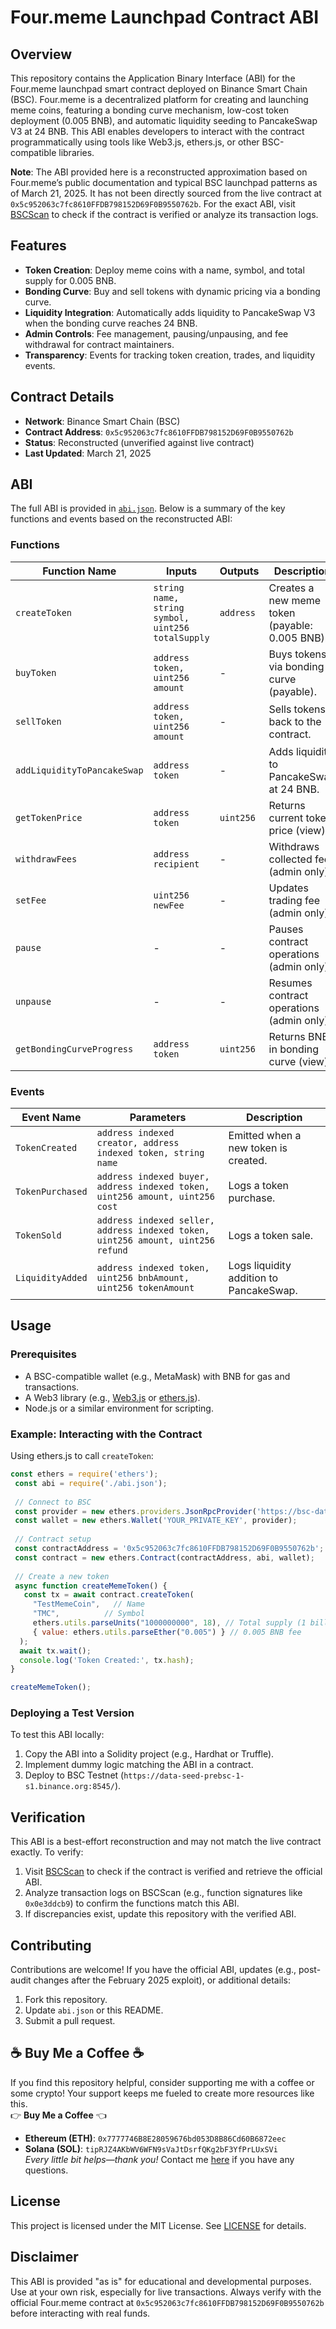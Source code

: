 # Four.meme Launchpad Contract ABI

## Overview
This repository contains the Application Binary Interface (ABI) for the Four.meme launchpad smart contract deployed on Binance Smart Chain (BSC). Four.meme is a decentralized platform for creating and launching meme coins, featuring a bonding curve mechanism, low-cost token deployment (0.005 BNB), and automatic liquidity seeding to PancakeSwap V3 at 24 BNB. This ABI enables developers to interact with the contract programmatically using tools like Web3.js, ethers.js, or other BSC-compatible libraries.

**Note**: The ABI provided here is a reconstructed approximation based on Four.meme’s public documentation and typical BSC launchpad patterns as of March 21, 2025. It has not been directly sourced from the live contract at `0x5c952063c7fc8610FFDB798152D69F0B9550762b`. For the exact ABI, visit [BSCScan](https://bscscan.com/address/0x5c952063c7fc8610FFDB798152D69F0B9550762b#code) to check if the contract is verified or analyze its transaction logs.

## Features
- **Token Creation**: Deploy meme coins with a name, symbol, and total supply for 0.005 BNB.
- **Bonding Curve**: Buy and sell tokens with dynamic pricing via a bonding curve.
- **Liquidity Integration**: Automatically adds liquidity to PancakeSwap V3 when the bonding curve reaches 24 BNB.
- **Admin Controls**: Fee management, pausing/unpausing, and fee withdrawal for contract maintainers.
- **Transparency**: Events for tracking token creation, trades, and liquidity events.

## Contract Details
- **Network**: Binance Smart Chain (BSC)
- **Contract Address**: `0x5c952063c7fc8610FFDB798152D69F0B9550762b`
- **Status**: Reconstructed (unverified against live contract)
- **Last Updated**: March 21, 2025

## ABI
The full ABI is provided in [`abi.json`](./abi.json). Below is a summary of the key functions and events based on the reconstructed ABI:

### Functions
| Function Name                | Inputs                                      | Outputs         | Description                                      |
 |------------------------------|---------------------------------------------|-----------------|--------------------------------------------------|
 | `createToken`                | `string name, string symbol, uint256 totalSupply` | `address`       | Creates a new meme token (payable: 0.005 BNB).   |
 | `buyToken`                   | `address token, uint256 amount`             | -               | Buys tokens via bonding curve (payable).         |
 | `sellToken`                  | `address token, uint256 amount`             | -               | Sells tokens back to the contract.               |
 | `addLiquidityToPancakeSwap`  | `address token`                             | -               | Adds liquidity to PancakeSwap at 24 BNB.         |
 | `getTokenPrice`              | `address token`                             | `uint256`       | Returns current token price (view).              |
 | `withdrawFees`               | `address recipient`                         | -               | Withdraws collected fees (admin only).           |
 | `setFee`                     | `uint256 newFee`                            | -               | Updates trading fee (admin only).                |
 | `pause`                      | -                                           | -               | Pauses contract operations (admin only).         |
 | `unpause`                    | -                                           | -               | Resumes contract operations (admin only).        |
 | `getBondingCurveProgress`    | `address token`                             | `uint256`       | Returns BNB in bonding curve (view).             |
 
 ### Events
 | Event Name          | Parameters                                              | Description                              |
 |---------------------|--------------------------------------------------------|------------------------------------------|
 | `TokenCreated`      | `address indexed creator, address indexed token, string name` | Emitted when a new token is created.     |
 | `TokenPurchased`    | `address indexed buyer, address indexed token, uint256 amount, uint256 cost` | Logs a token purchase.                   |
 | `TokenSold`         | `address indexed seller, address indexed token, uint256 amount, uint256 refund` | Logs a token sale.                       |
 | `LiquidityAdded`    | `address indexed token, uint256 bnbAmount, uint256 tokenAmount` | Logs liquidity addition to PancakeSwap.  |

## Usage
### Prerequisites
- A BSC-compatible wallet (e.g., MetaMask) with BNB for gas and transactions.
- A Web3 library (e.g., [Web3.js](https://web3js.readthedocs.io/) or [ethers.js](https://docs.ethers.io/)).
- Node.js or a similar environment for scripting.

### Example: Interacting with the Contract
Using ethers.js to call `createToken`:

```javascript
const ethers = require('ethers');
 const abi = require('./abi.json');
 
 // Connect to BSC
 const provider = new ethers.providers.JsonRpcProvider('https://bsc-dataseed.binance.org/');
 const wallet = new ethers.Wallet('YOUR_PRIVATE_KEY', provider);
 
 // Contract setup
 const contractAddress = '0x5c952063c7fc8610FFDB798152D69F0B9550762b';
 const contract = new ethers.Contract(contractAddress, abi, wallet);
 
 // Create a new token
 async function createMemeToken() {
   const tx = await contract.createToken(
     "TestMemeCoin",   // Name
     "TMC",          // Symbol
     ethers.utils.parseUnits("1000000000", 18), // Total supply (1 billion)
     { value: ethers.utils.parseEther("0.005") } // 0.005 BNB fee
  );
  await tx.wait();
  console.log('Token Created:', tx.hash);
}

createMemeToken();
```

### Deploying a Test Version
To test this ABI locally:
1. Copy the ABI into a Solidity project (e.g., Hardhat or Truffle).
2. Implement dummy logic matching the ABI in a contract.
3. Deploy to BSC Testnet (`https://data-seed-prebsc-1-s1.binance.org:8545/`).

## Verification
This ABI is a best-effort reconstruction and may not match the live contract exactly. To verify:
1. Visit [BSCScan](https://bscscan.com/address/0x5c952063c7fc8610FFDB798152D69F0B9550762b#code) to check if the contract is verified and retrieve the official ABI.
2. Analyze transaction logs on BSCScan (e.g., function signatures like `0x0e3ddcb9`) to confirm the functions match this ABI.
3. If discrepancies exist, update this repository with the verified ABI.

## Contributing
Contributions are welcome! If you have the official ABI, updates (e.g., post-audit changes after the February 2025 exploit), or additional details:
1. Fork this repository.
2. Update `abi.json` or this README.
3. Submit a pull request.

## **☕ Buy Me a Coffee ☕**
If you find this repository helpful, consider supporting me with a coffee or some crypto! Your support keeps me fueled to create more resources like this.  
👉 **Buy Me a Coffee** 👈  
- **Ethereum (ETH)**: `0x7777746B8E28059676bd053D8B86Cd60B6872eec`  
- **Solana (SOL)**: `tipRJZ4AKbWV6WFN9sVaJtDsrfQKg2bF3YfPrLUxSVi`  
*Every little bit helps—thank you!*
Contact me [here](https://t.me/memelordcrypto) if you have any questions.

## License
This project is licensed under the MIT License. See [LICENSE](./LICENSE) for details.

## Disclaimer
This ABI is provided "as is" for educational and developmental purposes. Use at your own risk, especially for live transactions. Always verify with the official Four.meme contract at `0x5c952063c7fc8610FFDB798152D69F0B9550762b` before interacting with real funds.
